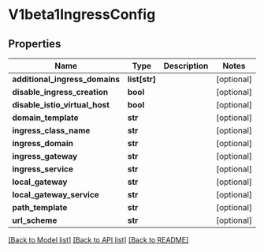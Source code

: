 # V1beta1IngressConfig

## Properties
Name | Type | Description | Notes
------------ | ------------- | ------------- | -------------
**additional_ingress_domains** | **list[str]** |  | [optional] 
**disable_ingress_creation** | **bool** |  | [optional] 
**disable_istio_virtual_host** | **bool** |  | [optional] 
**domain_template** | **str** |  | [optional] 
**ingress_class_name** | **str** |  | [optional] 
**ingress_domain** | **str** |  | [optional] 
**ingress_gateway** | **str** |  | [optional] 
**ingress_service** | **str** |  | [optional] 
**local_gateway** | **str** |  | [optional] 
**local_gateway_service** | **str** |  | [optional] 
**path_template** | **str** |  | [optional] 
**url_scheme** | **str** |  | [optional] 

[[Back to Model list]](../README.md#documentation-for-models) [[Back to API list]](../README.md#documentation-for-api-endpoints) [[Back to README]](../README.md)


